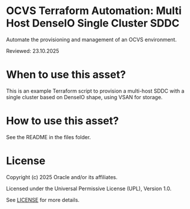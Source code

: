 # OCVS Terraform Automation: Multi Host DenseIO Single Cluster SDDC

Automate the provisioning and management of an OCVS environment.

Reviewed: 23.10.2025

# When to use this asset?

This is an example Terraform script to provision a multi-host SDDC with a single cluster based on DenseIO shape, using VSAN for storage.

# How to use this asset?

See the README in the files folder.

# License

Copyright (c) 2025 Oracle and/or its affiliates.

Licensed under the Universal Permissive License (UPL), Version 1.0.

See [LICENSE](https://github.com/oracle-devrel/technology-engineering/blob/main/LICENSE) for more details.

